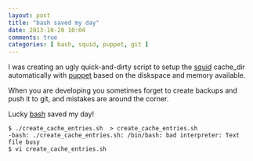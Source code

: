 ```yaml
---
layout: post
title: "bash saved my day"
date: 2013-10-20 10:04
comments: true
categories: [ bash, squid, puppet, git ] 
---
```


I was creating an ugly quick-and-dirty script to setup the <a href="http://www.squid-cache.org/">squid</a> cache_dir automatically with <a href="http://puppetlabs.com/">puppet</a> based on the diskspace and memory available.


When you are developing you sometimes forget to create backups and push it to git, and mistakes are around the corner.

Lucky <a href="http://www.gnu.org/software/bash/">bash</a> saved my day!


```
$ ./create_cache_entries.sh  > create_cache_entries.sh 
-bash: ./create_cache_entries.sh: /bin/bash: bad interpreter: Text file busy
$ vi create_cache_entries.sh 
```
